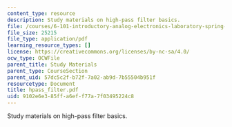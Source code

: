 ```yaml
---
content_type: resource
description: Study materials on high-pass filter basics.
file: /courses/6-101-introductory-analog-electronics-laboratory-spring-2007/9102e6e385ffa6eff77a7f03495224c8_hpass_filter.pdf
file_size: 25215
file_type: application/pdf
learning_resource_types: []
license: https://creativecommons.org/licenses/by-nc-sa/4.0/
ocw_type: OCWFile
parent_title: Study Materials
parent_type: CourseSection
parent_uid: 57dc5c2f-b72f-7a02-ab9d-7b55504b951f
resourcetype: Document
title: hpass_filter.pdf
uid: 9102e6e3-85ff-a6ef-f77a-7f03495224c8
---
```

Study materials on high-pass filter basics.